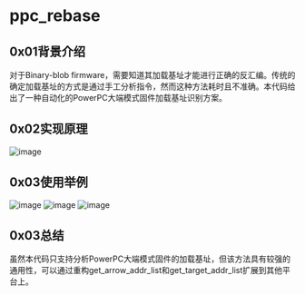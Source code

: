 # ppc_rebase

## 0x01背景介绍

对于Binary-blob firmware，需要知道其加载基址才能进行正确的反汇编。传统的确定加载基址的方式是通过手工分析指令，然而这种方法耗时且不准确。本代码给出了一种自动化的PowerPC大端模式固件加载基址识别方案。


## 0x02实现原理
![image](http://7xo3a4.com1.z0.glb.clouddn.com/000.jpg)


## 0x03使用举例
![image](http://7xo3a4.com1.z0.glb.clouddn.com/111.jpg)
![image](http://7xo3a4.com1.z0.glb.clouddn.com/222.jpg)
![image](http://7xo3a4.com1.z0.glb.clouddn.com/333.jpg)

## 0x03总结
虽然本代码只支持分析PowerPC大端模式固件的加载基址，但该方法具有较强的通用性，可以通过重构get_arrow_addr_list和get_target_addr_list扩展到其他平台上。
